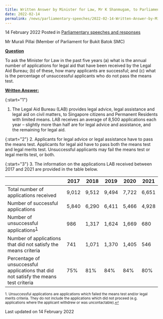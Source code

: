```yaml
---
title: Written Answer by Minister for Law, Mr K Shanmugam, to Parliamentary Question on the Legal Technology Platform Initiative
date: 2022-02-14
permalink: /news/parliamentary-speeches/2022-02-14-Written-Answer-by-Minister-for-Law-K-Shanmugam-to-PQ-on-Annual-number-of-legal-aid-applications-received-by-legal-aid-bureau.md
---
```


14 February 2022 Posted in [Parliamentary speeches and responses](/news/parliamentary-speeches)

Mr Murali Pillai (Member of Parliament for Bukit Batok SMC) 
  
**<b><u>Question</u></b>**  

To ask the Minister for Law in the past five years (a) what is the annual number of applications for legal aid that have been received by the Legal Aid Bureau; (b) of these, how many applicants are successful; and (c) what is the percentage of unsuccessful applicants who do not pass the means test.

**<b><u>Written Answer:</u></b>**  
 
{:start="1"}
1.	The Legal Aid Bureau (LAB) provides legal advice, legal assistance and legal aid on civil matters, to Singapore citizens and Permanent Residents with limited means. LAB receives an average of 8,500 applications each year – slightly more than half are for legal advice and assistance, and the remaining for legal aid. 

{:start="2"}
2.	Applicants for legal advice or legal assistance have to pass the means test. Applicants for legal aid have to pass both the means test and legal merits test. Unsuccessful applicants may fail the means test or legal merits test, or both. 

{:start="3"}
3.	The information on the applications LAB received between 2017 and 2021 are provided in the table below.

|                |2017|2018|2019|2020|2021|
|----------------|-------------------------------|-----------------------------|-------------------------------|-----------------------------|-------------------------------|
|Total number of applications received|9,012|9,512|9,494|7,722|6,651|
|Number of successful applications|5,840|6,290|6,411|5,466|4,928|
|Number of unsuccessful applications<sup><a href="#fn1" id="ref1">1</a></sup>|986|1,317|1,624|1,669|680|
|Number of applications that did not satisfy the means criteria|741|1,071|1,370|1,405|546|
|Percentage of unsuccessful applications that did not satisfy the means test criteria|75%|81%|84%|84%|80%|

<p><sup id="fn1">1. Unsuccessful applications are applications which failed the means test and/or legal merits criteria. They do not include the applications which did not proceed (e.g. applications where the applicant withdrew or was uncontactable).<a href="#ref1" title="Jump back to footnote 1 in the text.">↩</a></sup></p>

<p class="right-side-updated">Last updated on 14 February 2022</p>
